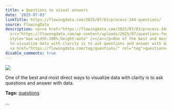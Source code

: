 ```yaml
---
title: ✚ Questions to visual answers
date: '2025-07-03'
linkTitle: https://flowingdata.com/2025/07/03/process-344-questions/
source: FlowingData
description: <p><a href="https://flowingdata.com/2025/07/03/process-344-questions/"><img
  src="https://flowingdata.com/wp-content/uploads/2025/07/questions-featured-750x375.png"
  style="max-width:100%;height:auto" /></a></p>One of the best and most direct ways
  to visualize data with clarity is to ask questions and answer with data.<p><strong>Tags:</strong>
  <a href="https://flowingdata.com/tag/questions/" rel="tag">questions</a></p> ...
disable_comments: true
---
```

<p><a href="https://flowingdata.com/2025/07/03/process-344-questions/"><img src="https://flowingdata.com/wp-content/uploads/2025/07/questions-featured-750x375.png" style="max-width:100%;height:auto" /></a></p>One of the best and most direct ways to visualize data with clarity is to ask questions and answer with data.<p><strong>Tags:</strong> <a href="https://flowingdata.com/tag/questions/" rel="tag">questions</a></p> ...